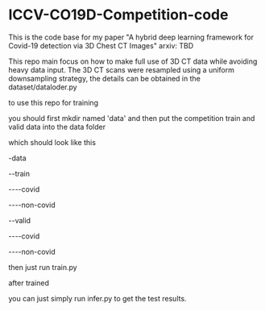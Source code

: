 # ICCV-CO19D-Competition-code
This is the code base for my paper "A hybrid deep learning framework for Covid-19 detection via 3D Chest CT Images" 
arxiv: TBD


This repo main focus on how to make full use of 3D CT data while avoiding heavy data input.
The 3D CT scans were resampled using a uniform downsampling strategy, the details can be obtained in the dataset/dataloder.py

to use this repo for training

you should first mkdir named 'data' and then put the competition train and valid data into the data folder

which should look like this

-data


--train


----covid


----non-covid


--valid


----covid


----non-covid



then just run train.py


after trained

you can just simply run infer.py
to get the test results.
